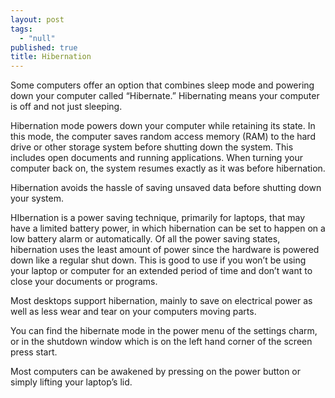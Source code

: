 ```yaml
---
layout: post
tags: 
  - "null"
published: true
title: Hibernation
---
```



Some computers offer an option that combines sleep mode and powering down your computer called “Hibernate.”  Hibernating means your computer is off and not just sleeping.

Hibernation mode powers down your computer while retaining its state.  In this mode, the computer saves  random access memory (RAM) to the hard drive or other storage system before shutting down the system.  This includes open documents and running applications.  When turning your computer back on, the system resumes exactly as it was before hibernation.

Hibernation avoids the hassle of saving unsaved data before shutting down your system.

HIbernation is a power saving technique, primarily for laptops, that may have a limited battery power, in which hibernation can be set to happen on a low battery alarm or automatically.   Of all the power saving states, hibernation uses the least amount of power since the hardware is powered down like a regular shut down. This is good to use if you won’t be using your laptop or computer for an extended period of time and don’t want to close your documents or programs.

Most desktops support hibernation, mainly to save on electrical power as well as less wear and tear on your computers moving parts.

You can find the hibernate mode in the power menu of the settings charm, or in the shutdown window which is on the left hand corner of the screen press start.

Most computers can be awakened by pressing on the power button or simply lifting your laptop’s lid.
